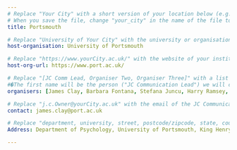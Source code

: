 ```yaml
---
# Replace "Your City" with a short version of your location below (e.g. Bristol or Singapore)
# When you save the file, change "your_city" in the name of the file to what you filled out below
title: Portsmouth

# Replace "University of Your City" with the university or organisation that is hoping the journal club (e.g. University of Bristol or Nanyang Technical University)
host-organisation: University of Portsmouth

# Replace "https://www.yourCity.ac.uk/" with the website of your institution
host-org-url: https://www.port.ac.uk/

# Replace "[JC Comm Lead, Organiser Two, Organiser Three]" with a list of the people/person organising the journal club separated by commas 
#�The first name will be the person ("JC Communication Lead") we will contact to communicate news about ReproducibiliTea 
organisers: [James Clay, Barbara Fontana, Stefana Juncu, Harry Ramsey, Jennifer Burkhardt] 

# Replace "j.c.Owner@yourCity.ac.uk" with the email of the JC Communication Lead
contact: james.clay@port.ac.uk

# Replace "department, university, street, postcode/zipcode, state, country" with the departmental address of the JC Communication Lead (we need that to send you merchandise)
Address: Department of Psychology, University of Portsmouth, King Henry Building, PO1 2DY, Hampshire, England

---
```

